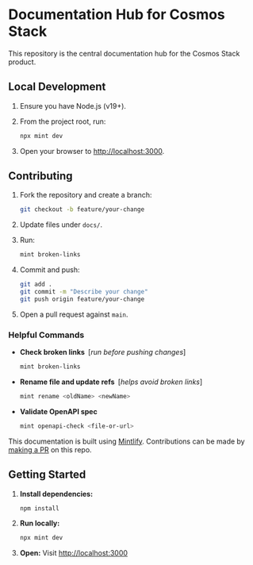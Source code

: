 # Documentation Hub for Cosmos Stack

This repository is the central documentation hub for the Cosmos Stack product.

## Local Development

1. Ensure you have Node.js (v19+).
2. From the project root, run:

   ```bash
   npx mint dev
   ```

3. Open your browser to [http://localhost:3000](http://localhost:3000).

## Contributing

1. Fork the repository and create a branch:

   ```bash
   git checkout -b feature/your-change
   ```

2. Update files under `docs/`.
3. Run:

   ```bash
   mint broken-links
   ```

4. Commit and push:

   ```bash
   git add .
   git commit -m "Describe your change"
   git push origin feature/your-change
   ```

5. Open a pull request against `main`.

### Helpful Commands

* **Check broken links** \[*run before pushing changes*]

  ```bash
  mint broken-links
  ```

* **Rename file and update refs** \[*helps avoid broken links*]

  ```bash
  mint rename <oldName> <newName>
  ```

* **Validate OpenAPI spec**

  ```bash
  mint openapi-check <file-or-url>
  ```

This documentation is built using [Mintlify](https://mintlify.com/docs). Contributions can be made by [making a PR](https://github.com/cosmos/docs/compare) on this repo.

## Getting Started

1. **Install dependencies:**

   ```bash
   npm install
   ```

2. **Run locally:**

   ```bash
   npx mint dev
   ```

3. **Open:**
   Visit [http://localhost:3000](http://localhost:3000)
